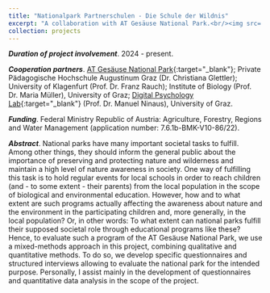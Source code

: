 ```yaml
---
title: "Nationalpark Partnerschulen - Die Schule der Wildnis"
excerpt: "A collaboration with AT Gesäuse National Park.<br/><img src='/images/gesäuse.jpg' width='400'>"
collection: projects
---
```


<b><i>Duration of project involvement</i></b>. 2024 - present.

<b><i>Cooperation partners</i></b>. [AT Gesäuse National Park](https://nationalpark-gesaeuse.at/en/){:target="_blank"}; Private Pädagogische Hochschule Augustinum Graz (Dr. Christiana Glettler); University of Klagenfurt (Prof. Dr. Franz Rauch); Institute of Biology (Prof. Dr. Maria Müller), University of Graz; [Digital Psychology Lab](https://digilab.uni-graz.at/en/){:target="_blank"} (Prof. Dr. Manuel Ninaus), University of Graz. 

<b><i>Funding</i></b>. Federal Ministry Republic of Austria: Agriculture, Forestry, Regions and Water Management (application number: 7.6.1b-BMK-V10-86/22).

<b><i>Abstract</i></b>. National parks have many important societal tasks to fulfill. Among other things, they should inform the general public about the importance of preserving and protecting nature and wilderness and maintain a high level of nature awareness in society. One way of fulfilling this task is to hold regular events for local schools in order to reach children (and - to some extent - their parents) from the local population in the scope of biological and environmental education. However, how and to what extent are such programs actually affecting the awareness about nature and the environment in the participating children and, more generally, in the local population? Or, in other words: To what extent can national parks fulfill their supposed societal role through educational programs like these? Hence, to evaluate such a program of the AT Gesäuse National Park, we use a mixed-methods approach in this project, combining qualitative and quantitative methods. To do so, we develop specific questionnaires and structured interviews allowing to evaluate the national park for the intended purpose. Personally, I assist mainly in the development of questionnaires and quantitative data analysis in the scope of the project.
